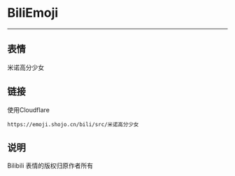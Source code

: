 # BiliEmoji
---
## 表情
米诺高分少女
## 链接
使用Cloudflare
```
https://emoji.shojo.cn/bili/src/米诺高分少女
```
## 说明
Bilibili 表情的版权归原作者所有
